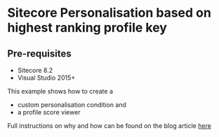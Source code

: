# Sitecore Personalisation based on highest ranking profile key

## Pre-requisites
* Sitecore 8.2
* Visual Studio 2015+

This example shows how to create a 
* custom personalisation condition and 
* a profile score viewer

Full instructions on why and how can be found on the blog article [here](https://www.ie.com.au/news/sitecore-personalisation-based-on-highest-ranking-profile-key)

